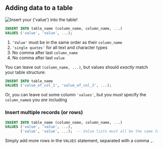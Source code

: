 ## Adding data to a table

![Insert your `('value')` into the table!](./img/insert-into-table.jpg)


```sql
INSERT INTO table_name (column_name, column_name, ...)
VALUES ('value', 'value', ...);
```

1. `'Value'` must be in the same order as their `column_name`
2. `'single quotes'` for all text and character types
3. No comma after last `column_name`
4. No comma after last `value`

You can leave out `(column_name, ...)`, but values should _exactly_ match your table structure:

```sql
INSERT INTO table_name
VALUES ('value_of_col_1', 'value_of_col_2', ...);
```

Or, you can leave out some column `'values'`, but you _must_ specify the `column_name`s you _are_ including


### Insert multiple records (or rows)

```sql
INSERT INTO table_name (column_name, column_name, ...)
VALUES ('value', 'value', ...),
       ('value', 'value', ...);  -- Value lists must all be the same length
```

Simply add more rows in the `VALUES` statement, separated with a comma `,`.
